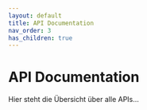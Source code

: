 ```yaml
---
layout: default
title: API Documentation
nav_order: 3
has_children: true
---
```

# API Documentation
Hier steht die Übersicht über alle APIs...
